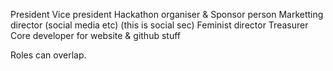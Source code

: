 President
Vice president
Hackathon organiser & Sponsor person
Marketting director (social media etc) (this is social sec)
Feminist director
Treasurer
Core developer for website & github stuff

Roles can overlap.